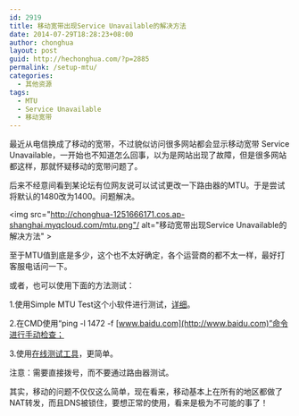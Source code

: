 ```yaml
---
id: 2919
title: 移动宽带出现Service Unavailable的解决方法
date: 2014-07-29T18:28:23+08:00
author: chonghua
layout: post
guid: http://hechonghua.com/?p=2885
permalink: /setup-mtu/
categories:
  - 其他资源
tags:
  - MTU
  - Service Unavailable
  - 移动宽带
---
```

最近从电信换成了移动的宽带，不过貌似访问很多网站都会显示移动宽带 Service Unavailable，一开始也不知道怎么回事，以为是网站出现了故障，但是很多网站都这样，那就怀疑移动的宽带问题了。

<!--more-->

后来不经意间看到某论坛有位网友说可以试试更改一下路由器的MTU。于是尝试将默认的1480改为1400。问题解决。

<img src="http://chonghua-1251666171.cos.ap-shanghai.myqcloud.com/mtu.png"/ alt="移动宽带出现Service Unavailable的解决方法" >

至于MTU值到底是多少，这个也不太好确定，各个运营商的都不太一样，最好打客服电话问一下。

或者，也可以使用下面的方法测试：

1.使用Simple MTU Test这个小软件进行测试，<a href="http://child.rksec.com/baike/network/4022.html" target="_blank">详细</a>。

2.在CMD使用“ping -l 1472 -f [www.baidu.com](http://www.baidu.com)”命令进行手动检查；

3.使用<a href="http://www.letmecheck.it/mtu-test.php" target="_blank">在线测试工具</a>，更简单。

<span class="label label-warning">注意：</span>需要直接拨号，而不要通过路由器测试。

其实，移动的问题不仅仅这么简单，现在看来，移动基本上在所有的地区都做了NAT转发，而且DNS被锁住，要想正常的使用，看来是极为不可能的事了！
